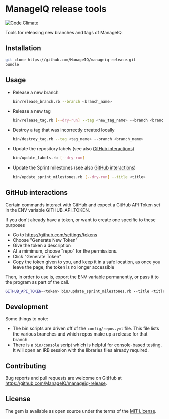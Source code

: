 # ManageIQ release tools

[![Code Climate](https://codeclimate.com/github/ManageIQ/manageiq-release.svg)](https://codeclimate.com/github/ManageIQ/manageiq-release)

Tools for releasing new branches and tags of ManageIQ.

## Installation

```sh
git clone https://github.com/ManageIQ/manageiq-release.git
bundle
```

## Usage

- Release a new branch

  ```sh
  bin/release_branch.rb --branch <branch_name>
  ```

- Release a new tag

  ```sh
  bin/release_tag.rb [--dry-run] --tag <new_tag_name> --branch <branch_name>
  ```

- Destroy a tag that was incorrectly created locally

  ```sh
  bin/destroy_tag.rb --tag <tag_name> --branch <branch_name>
  ```

- Update the repository labels (see also [GitHub interactions](#github-interactions))

  ```sh
  bin/update_labels.rb [--dry-run]
  ```

- Update the Sprint milestones (see also [GitHub interactions](#github-interactions))

  ```sh
  bin/update_sprint_milestones.rb [--dry-run] --title <title>
  ```

## GitHub interactions

Certain commands interact with GitHub and expect a GitHub API Token set in the
ENV variable GITHUB_API_TOKEN.

If you don't already have a token, or want to create one specific to these
purposes
- Go to https://github.com/settings/tokens
- Choose "Generate New Token"
- Give the token a description
- At a mimimum, choose "repo" for the permissions.
- Click "Generate Token"
- Copy the token given to you, and keep it in a safe location, as once you leave
  the page, the token is no longer accessible

Then, in order to use is, export the ENV variable permanently, or pass it to the
program as part of the call.

  ```sh
  GITHUB_API_TOKEN=<token> bin/update_sprint_milestones.rb --title <title>
  ```

## Development

Some things to note:

- The bin scripts are driven off of the `config/repos.yml` file.  This file
  lists the various branches and which repos make up a release for that branch.
- There is a `bin/console` script which is helpful for console-based testing.
  It will open an IRB session with the libraries files already required.

## Contributing

Bug reports and pull requests are welcome on GitHub at https://github.com/ManageIQ/manageiq-release.

## License

The gem is available as open source under the terms of the [MIT License](http://opensource.org/licenses/MIT).
